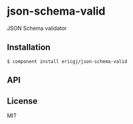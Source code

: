 
# json-schema-valid

  JSON Schema validator

## Installation

    $ component install ericgj/json-schema-valid

## API

   

## License

  MIT
